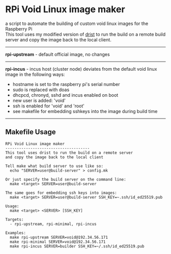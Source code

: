 # RPi Void Linux image maker
a script to automate the building of custom void linux images for the Raspberry Pi  
This tool uses my modified version of [drist]() to run the build on a remote build server and copy the image back to the local client.

---

**rpi-upstream** - default official image, no changes

---

**rpi-incus** - incus host (cluster node)
deviates from the default void linux image in the following ways:
- hostname is set to the raspberry pi's serial number
- sudo is replaced with doas
- dhcpcd, chronyd, sshd and incus enabled on boot
- new user is added: 'void'
- ssh is enabled for 'void' and 'root'
- see makefile for embedding sshkeys into the image during build time

---

## Makefile Usage
```
RPi Void Linux image maker
-------------------------------------
This tool uses drist to run the build on a remote server
and copy the image back to the local client

Tell make what build server to use like so:
  echo "SERVER=user@build-server" > config.mk

Or just specify the build server on the command line:
  make <target> SERVER=user@build-server

The same goes for embedding ssh keys into images:
  make <target> SERVER=user@build-server SSH_KEY=~.ssh/id_ed25519.pub

Usage:
  make <target> <SERVER> [SSH_KEY]

Targets:
  - rpi-upstream, rpi-minimal, rpi-incus

Examples:
  make rpi-upstream SERVER=void@192.34.56.171
  make rpi-minimal SERVER=void@192.34.56.171
  make rpi-incus SERVER=builder SSH_KEY=~/.ssh/id_ed25519.pub
```

